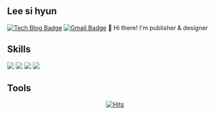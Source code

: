 ## Lee si hyun 
  [![Tech Blog Badge](http://img.shields.io/badge/-Tech%20blog-black?style=flat-square&logo=github&link=https://zzsza.github.io/)](https://github.com/sihyun96/)
  [![Gmail Badge](https://img.shields.io/badge/Gmail-d14836?style=flat-square&logo=Gmail&logoColor=white&link=mailto:snugyun01@gmail.com)](mailto:sihyun9627@gmail.com)
 👋 Hi there! I'm publisher & designer

 ## Skills
<img src="https://img.shields.io/badge/html & css-20232a.svg?style=for-the-badge&logo=html&logoColor=61DAFB" /> <img src="https://img.shields.io/badge/
JavaScript-20232a.svg?style=for-the-badge&logo=
JavaScript&logoColor=61DAFB" />
<img src="https://img.shields.io/badge/jQuery-20232a.svg?style=for-the-badge&logo=jQuery&logoColor=61DAFB" /> <img src="https://img.shields.io/badge/jS-20232a.svg?style=for-the-badge&logo=javaScript&logoColor=61DAFB" />  
 ## Tools
  

 <div align=center>
	
  [![Hits](https://hits.seeyoufarm.com/api/count/incr/badge.svg?url=https%3A%2F%2Fgithub.com%2Fgjbae1212%2Fhit-counter)](https://hits.seeyoufarm.com)
	
  </div>
                                                     

<!--
**sihyun96/sihyun96** is a ✨ _special_ ✨ repository because its `README.md` (this file) appears on your GitHub profile.

Here are some ideas to get you started:

- 🔭 I’m currently working on ...
- 🌱 I’m currently learning ...
- 👯 I’m looking to collaborate on ...
- 🤔 I’m looking for help with ...
- 💬 Ask me about ...
- 📫 How to reach me: ...
- 😄 Pronouns: ...
- ⚡ Fun fact: ...
-->
